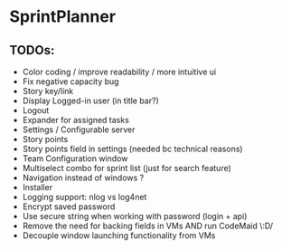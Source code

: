 # SprintPlanner
## TODOs:
* Color coding / improve readability / more intuitive ui 
* Fix negative capacity bug
* Story key/link
* Display Logged-in user (in title bar?)
* Logout
* Expander for assigned tasks
* Settings / Configurable server 
* Story points
* Story points field in settings (needed bc technical reasons)
* Team Configuration window 
* Multiselect combo for sprint list (just for search feature)
* Navigation instead of windows ?
* Installer
* Logging support: nlog vs log4net
* Encrypt saved password
* Use secure string when working with password (login + api)
* Remove the need for backing fields in VMs AND run CodeMaid \\:D/
* Decouple window launching functionality from VMs


